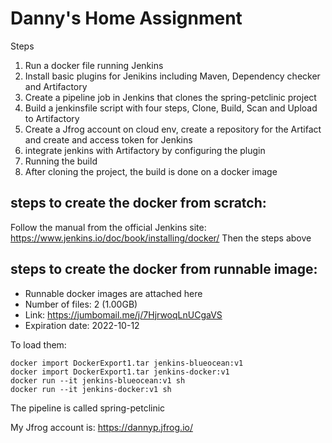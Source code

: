 # Danny's Home Assignment
Steps
1. Run a docker file running Jenkins
2. Install basic plugins for Jenikins including Maven, Dependency checker and Artifactory
3. Create a pipeline job in Jenkins that clones the spring-petclinic project
4. Build a jenkinsfile script with four steps, Clone, Build, Scan and Upload to Artifactory
5. Create a Jfrog account on cloud env, create a repository for the Artifact and create and access token for Jenkins
6. integrate jenkins with Artifactory by configuring the plugin
7. Running the build
8. After cloning the project, the build is done on a docker image


## steps to create the docker from scratch:
Follow the manual from the official Jenkins site: https://www.jenkins.io/doc/book/installing/docker/
Then the steps above



## steps to create the docker from runnable image:

* Runnable docker images are attached here
* Number of files: 2 (1.00GB)
* Link: https://jumbomail.me/j/7HjrwoqLnUCgaVS
* Expiration date: 2022-10-12


To load them:

```
docker import DockerExport1.tar jenkins-blueocean:v1
docker import DockerExport1.tar jenkins-docker:v1
docker run --it jenkins-blueocean:v1 sh
docker run --it jenkins-docker:v1 sh
```
The pipeline is called spring-petclinic


My Jfrog account is: https://dannyp.jfrog.io/


